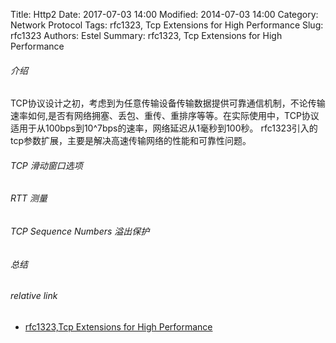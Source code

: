 Title: Http2
Date: 2017-07-03 14:00
Modified: 2014-07-03 14:00
Category: Network Protocol
Tags: rfc1323, Tcp Extensions for High Performance
Slug: rfc1323
Authors: Estel
Summary:  rfc1323, Tcp Extensions for High Performance

###### 介绍
TCP协议设计之初，考虑到为任意传输设备传输数据提供可靠通信机制，不论传输速率如何,是否有网络拥塞、丢包、重传、重排序等等。在实际使用中，TCP协议适用于从100bps到10^7bps的速率，网络延迟从1毫秒到100秒。
rfc1323引入的tcp参数扩展，主要是解决高速传输网络的性能和可靠性问题。

###### TCP 滑动窗口选项


###### RTT 测量

###### TCP Sequence Numbers 溢出保护

###### 总结


###### relative link
- [rfc1323,Tcp Extensions for High Performance](https://www.ietf.org/rfc/rfc1323.txt)
